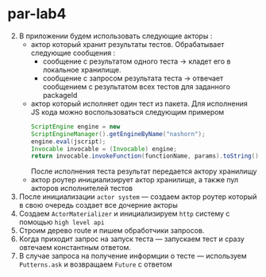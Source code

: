 # par-lab4

<!-- 1. Создаем `actor system` -->
2. В приложении будем использовать следующие акторы :
   - актор который хранит результаты тестов.
      Обрабатывает следующие сообщения :
      - cообщение с результатом одного теста → кладет его в локальное хранилище.
      - cообщение с запросом результата теста → отвечает сообщением с результатом всех тестов для заданного packageId
   - актор который исполняет один тест из пакета.
      Для исполнения JS кода можно воспользоваться следующим примером
      ```java
      ScriptEngine engine = new
      ScriptEngineManager().getEngineByName("nashorn");
      engine.eval(jscript);
      Invocable invocable = (Invocable) engine;
      return invocable.invokeFunction(functionName, params).toString();
      ```
      После исполнения теста результат передается актору хранилищу
   - актор роутер
      инициализирует актор хранилище, а также пул акторов исполнителей тестов
3. После инициализации `actor system` — создаем актор роутер который в свою
очередь создает все дочерние акторы
4. Создаем `ActorMaterializer` и инициализируем `http` систему с помощью
`high level api`
5. Cтроим дерево route и пишем обработчики запросов.
6. Когда приходит запрос на запуск теста — запускаем тест и сразу
овтечаем константным ответом.
7. В случае запроса на получение информции о тесте — используем
`Putterns.ask` и возвращаем `Future` с ответом
